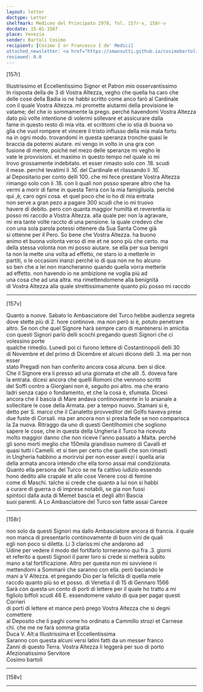 ```yaml
---
layout: letter
doctype: Letter
shelfmark: Mediceo del Principato 2978, fol. 157r-v, 158r-v
docdate: 15-01-1567
place: Venezia
sender: Bartoli Cosimo
recipient: [Cosimo I or Francesco I de' Medici]
attached_newsletter: <a href="https://smansutti.github.io/cosimobartoli/texts/3079_154/">3079_154</a>
reviewed: 0.0
---
```


[157r]  
  
  
Illustrissimo et Eccellentissimo Signor et Patron mio osservantissimo  
In risposta della de 3 di Vostra Altezza, vegho che quella ha caro che  
delle cose della Badia io ne habbi scritto come anco farò al Cardinale  
con il quale Vostra Altezza. mi promette aiutarmi della provisione le  
vatame; del che io sommamente la prego. perché havendomi Vostra Altezza  
dato più volte intentione di volermi sollevare et assicurare dalla  
fame in questo resto di mia vita. et scrittomi che io stia di buona vo  
glia che vuol rompere et vincere il tristo influsso della mia mala fortu  
na in ogni modo. trovandomi in questa speranza tronche quasi le  
braccia da potermi aiutare. mi vengo in volto in una gra con  
fusione di mente, poiché nel mezo delle speranze mi vegho le  
vate le provvisioni. et maximo in questo tempo nel quale io mi  
trovo grossamente indebitato. et esser rimasto solo con .18. scudi  
il mese. perché levatimi li .10̅. del Cardinale et rilassando li .10̅.  
al Depositario per conto delli 100. che mi fece prestare Vostra Altezza  
rimango solo con li .18. con li quali non posso sperare altro che ha  
vermi a morir di fame in questa Terra con la mia famigliuola. perché  
qui ,è, caro ogni cosa. et quel poco che io ho di mia entrata  
non serve a gran pezo a pagare 300 scudi che io mi truovo  
havere di debito. pero con quanta maggior humiltà et reverentia io  
posso mi raccdo a Vostra Altezza. alla quale per non la agravare,  
mi era tante volte raccto di una pensione. la quale credevo che  
con una sola parola potessi ottenere da Sua Santa Come già  
si ottenne per il Pero. So bene che Vostra Altezza. ha buono  
animo et buona volonta verso di me et ne sono più che certo. ma  
della stessa volonta non mi posso aiutare. se ella per sua benigni  
ta non la mette una volta ad effetto, ne staro io a metterle in  
partiti, o le occasioni inanzi perché io di qua non ne ho alcuno  
so ben che a lei non mancheranno quando quella vorra metterle  
ad effetto. non havendo io ne ambizione ne voglia più ad  
una cosa che ad una altra. ma rimettendomene alla benignità  
di Vostra Altezza alla quale strettissimamente quanto più posso mi raccdo  
  
---  

[157v]  
  
  
Quanto a nuove. Sabato lo Ambasciatore del Turco hebbe audienza segreta  
dove stette più di 2. hore continove. ma non però si è, potuto penetrare  
altro. Se non che quel Signore harà sempre caro di mantenersi in amicitia  
con questi Signori parlò delli scochi pregando questi Signori che ci volessino porte  
qualche rimedio. Lunedi poi ci furono lettere di Costantinopoli delli 30  
di Novembre et del primo di Dicembre et alcuni dicono delli .3. ma per non esser  
stato Pregadi non han conferito ancora cosa alcuna. ben si dice.  
Che il Signore era li presso ad una giornata et che alli .5. doveva fare  
la entrata. dicesi ancora che quelli Romoni che vennono scritti  
del Soffi contro a Giorgiani non è, seguito poi altro. ma che erano  
ladri senza capo o fondamento, et che la cosa è, sfumata. Dicesi  
ancora che il bascia di Mare andava continovamente in lo arsanale a  
sollecitare le cose della Armata. per a tempo nuovo. Stamani si è,  
detto per S. marco che il Canaletto provveditor del Golfo haveva prese  
due fuste di Corsali. ma per ancora non si presta fede se non comparisca  
la 2a nuova. Ritraggo da uno di questi Gentilhomini che sogliono  
sapere le cose, che in questa della Ungheria il Turco ha ricevuto  
molto maggior danno che non riceve l'anno passato a Malta. perché  
gli sono morti meglio che 150mila grandisso numero di Cavalli et  
quasi tutti i Camelli. et si tien per certo che quelli che son rimasti  
in Ungheria habbino a morirvisi per non esser avezi i quella aria  
della armata ancora intendo che ella torno assai mal condizionata.  
Quanto ella persona del Turco se ne fa cattivo iudizio essendo  
hono dedito alle crapale et alle cose Venere così di femine  
come di Maschi. talche si crede che quanto a lui non si habbi  
a curare di guerra o di imprese notabili, se gia non fussi  
spintoci dalla auta di Memet bascia et degli altri Bascia  
suoi parenti. A Lo Ambasciatore del Turco son fatte assai Careze  
  
---  

[158r]  
  
  
non solo da questi Signori ma dallo Ambasciatore ancora di francia. il quale  
non manca di presentarlo continovamente di buon vini de quali  
egli non poco si diletta. Li 3 clariss:mi che andarono ad  
Udine per vedere il modo del fortifarlo torneranno qui fra .3. giorni  
et referito a questi Signori il parer loro si crede si metterà subito  
mano a tal fortificazione. Altro per questa non mi sovviene ri  
mettendomi a Sommarii che saranno con ella. però baciando le  
mani a V Altezza. et pregando Dio per la felicità di quella mele  
raccdo quanto più so et posso. di Venetia il dì 15 di Gennaro 1566  
Sarà con questa un conto di porti di lettere per il quale ho tratto a mi  
figliolo biffoli scudi 46 E. essendomene valuto di qua per pagar questi Corrieri  
di porti di lettere et mance però prego Vostra Altezza che si degni comettere  
al Deposito che li paghi come ho ordinato a Cammillo strozi et Carnese  
chi. che me ne farà somma gratia  
Duca V. Alt:a Illustrissima et Eccellentissima  
Saranno con questa alcuni versi latini fatti da un messer franco  
Zanni di questo Terra. Vostra Altezza li leggerà per suo di porto  
Afezionatissimo Servitore  
Cosimo bartoli  
  
---  

[158v]  
  
  
  
---  

